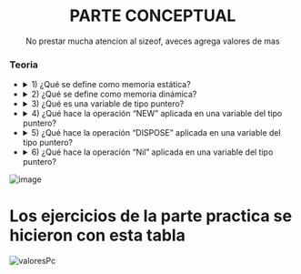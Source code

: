 <h1 align="center">PARTE CONCEPTUAL</h1>

<p align = "center">No prestar mucha atencion al sizeof, aveces agrega valores de mas </p>

<p align="center">


### Teoria ###
* <details>
  <summary> 1) ¿Qué se define como memoria estática? </summary>
    Se define memoria estatica a las variables que veniamos guardando en memoria, antes de conocer punteros, en resumen se consideran solo las variables locales y variables globales al programa. (tambien la memoria estatica no se puede modificar en momento de ejecucion)

* <details>
  <summary> 2) ¿Qué se define como memoria dinámica? </summary>
   Memoria dinamica es la que usan los punteros y cambiar en tiempo de ejecucion, todo lo que empiece con new,dispose o nil se considera parte de la memoria dinamica, en resumen se considera memoria dinamica solo cuando en la ejecucion de un programa se reserva o libera memoria

* <details>
  <summary> 3) ¿Qué es una variable de tipo puntero? </summary>
   Una variable de tipo puntero es una variable que almacena la dirección de memoria de otra variable en lugar de su valor real. Es decir, en lugar de contener un valor directamente, la variable puntero contiene una referencia a la ubicación de memoria donde se almacena el valor, pudiendo cambiarla en tiempo de ejecucion o liberarla
  
* <details>
  <summary> 4) ¿Qué hace la operación “NEW” aplicada en una variable del tipo puntero? </summary>
   La variable tipo new busca una direccion en memoria para guardar la direccion que se le asigne
 
* <details>
  <summary> 5) ¿Qué hace la operación “DISPOSE” aplicada en una variable del tipo puntero? </summary>
   La operacion Dispose es una operacion de punteros que corta enlaces y libera la posicion de memoria del lugar reservado, la memoria puede usarse en otro momento del programa
  
* <details>
  <summary> 6) ¿Qué hace la operación “Nil” aplicada en una variable del tipo puntero? </summary>
   Libera la conexion que existe entre la variable y la posicion de memoria, la memoria sigue ocupada y la memoria no se puede referenciar ni volver a utilizar, esa es la diferencia con el Dispose. El dispose te borra todo, te corta enlaces pero el Nil si tenes 2 variables con el mismo enlace y haces nil en una todavia te queda la otra con el enlace y podes acceder al contenido
</p>

![image](https://user-images.githubusercontent.com/100500003/233815991-832b66b2-1718-4b38-a5af-281e1d294695.png)

<h1>Los ejercicios de la parte practica se hicieron con esta tabla</h1>

![valoresPc](https://user-images.githubusercontent.com/100500003/233866950-475ca687-0d7c-45cf-9762-3e03ac2981a8.PNG)
